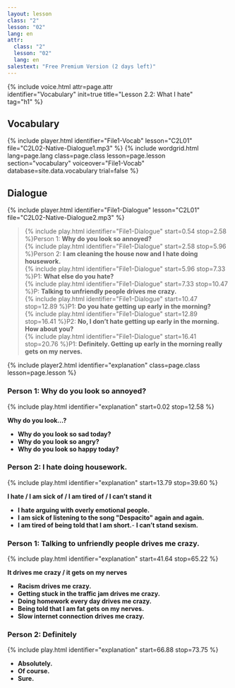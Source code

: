 ```yaml
---
layout: lesson
class: "2"
lesson: "02"
lang: en
attr:
  class: "2"
  lesson: "02"
  lang: en
salestext: "Free Premium Version (2 days left)"
---
```


{%  include voice.html attr=page.attr   
	identifier="Vocabulary"  init=true
	title="Lesson 2.2: What I hate"        
    tag="h1" %}


## Vocabulary
{% include player.html identifier="File1-Vocab" lesson="C2L01" file="C2L02-Native-Dialogue1.mp3" %}
{% include wordgrid.html lang=page.lang
		class=page.class 
		lesson=page.lesson 
		section="vocabulary"
		voiceover="File1-Vocab"
		database=site.data.vocabulary 
		trial=false %}


## Dialogue
{% include player.html identifier="File1-Dialogue" lesson="C2L01" file="C2L02-Native-Dialogue2.mp3" %}

> {% include play.html identifier="File1-Dialogue" start=0.54 stop=2.58 %}Person 1: __Why do you look so annoyed?__      
> {% include play.html identifier="File1-Dialogue" start=2.58 stop=5.96 %}Person 2: __I am cleaning the house now and I hate doing housework.__       
> {% include play.html identifier="File1-Dialogue" start=5.96 stop=7.33 %}P1: __What else do you hate?__       
> {% include play.html identifier="File1-Dialogue" start=7.33 stop=10.47 %}P: __Talking to unfriendly people drives me crazy.__       
> {% include play.html identifier="File1-Dialogue" start=10.47 stop=12.89 %}P1: __Do you hate getting up early in the morning?__       
> {% include play.html identifier="File1-Dialogue" start=12.89 stop=16.41 %}P2: __No, I don’t hate getting up early in the morning. How about you?__      
> {% include play.html identifier="File1-Dialogue" start=16.41 stop=20.76 %}P1: __Definitely. Getting up early in the morning really gets on my nerves.__      

{% include player2.html identifier="explanation" class=page.class lesson=page.lesson %}
### Person 1: Why do you look so annoyed?

{% include play.html identifier="explanation" start=0.02 stop=12.58 %} 

__Why do you look…?__    
- __Why do you look so sad today?__     
- __Why do you look so angry?__     
- __Why do you look so happy today?__      

### Person 2: I hate doing housework.     
{% include play.html identifier="explanation" start=13.79 stop=39.60 %}

__I hate / I am sick of / I am tired of / I can’t stand it__        
- __I hate arguing with overly emotional people.__     
- __I am sick of listening to the song "Despacito" again and again.__    
- __I am tired of being told that I am short.__- __I can’t stand sexism.__     

### Person 1: Talking to unfriendly people drives me crazy.    
{% include play.html identifier="explanation" start=41.64 stop=65.22 %}

__It drives me crazy / it gets on my nerves__         
-  __Racism drives me crazy.__     
-  __Getting stuck in the traffic jam drives me crazy.__    
-  __Doing homework every day drives me crazy.__    
-  __Being told that I am fat gets on my nerves.__    
-  __Slow internet connection drives me crazy.__     

### Person 2: Definitely    
{% include play.html identifier="explanation" start=66.88 stop=73.75 %}

- __Absolutely.__    
- __Of course.__    
- __Sure.__    
